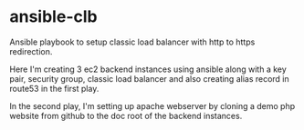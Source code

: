 # ansible-clb
Ansible playbook to setup classic load balancer with http to https redirection. 

Here I'm creating 3 ec2 backend instances using ansible along with a key pair, security group, classic load balancer and 
also creating alias record in route53 in the first play.

In the second play, I'm setting up apache webserver by cloning a demo php website from github to the doc root of the backend instances.
